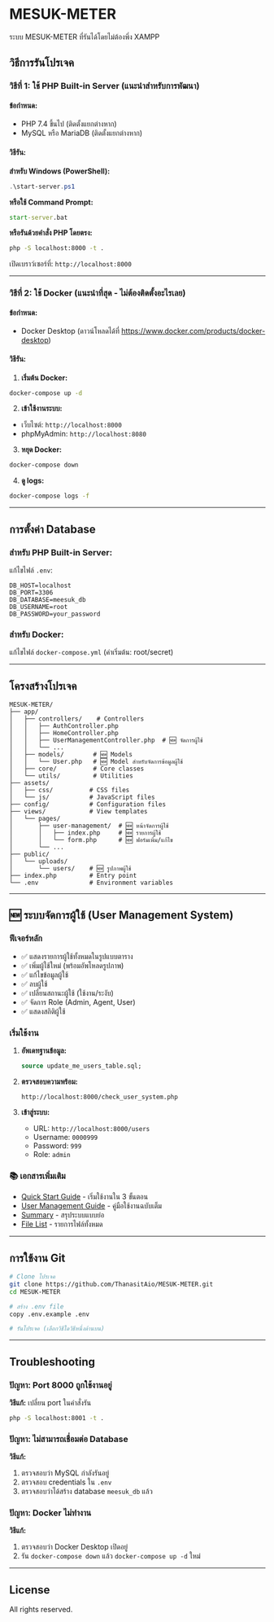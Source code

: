 # MESUK-METER

ระบบ MESUK-METER ที่รันได้โดยไม่ต้องพึ่ง XAMPP

## วิธีการรันโปรเจค

### วิธีที่ 1: ใช้ PHP Built-in Server (แนะนำสำหรับการพัฒนา)

#### ข้อกำหนด:
- PHP 7.4 ขึ้นไป (ติดตั้งแยกต่างหาก)
- MySQL หรือ MariaDB (ติดตั้งแยกต่างหาก)

#### วิธีรัน:

**สำหรับ Windows (PowerShell):**
```powershell
.\start-server.ps1
```

**หรือใช้ Command Prompt:**
```cmd
start-server.bat
```

**หรือรันด้วยคำสั่ง PHP โดยตรง:**
```bash
php -S localhost:8000 -t .
```

เปิดเบราว์เซอร์ที่: `http://localhost:8000`

---

### วิธีที่ 2: ใช้ Docker (แนะนำที่สุด - ไม่ต้องติดตั้งอะไรเลย)

#### ข้อกำหนด:
- Docker Desktop (ดาวน์โหลดได้ที่ https://www.docker.com/products/docker-desktop)

#### วิธีรัน:

1. **เริ่มต้น Docker:**
```bash
docker-compose up -d
```

2. **เข้าใช้งานระบบ:**
- เว็บไซต์: `http://localhost:8000`
- phpMyAdmin: `http://localhost:8080`

3. **หยุด Docker:**
```bash
docker-compose down
```

4. **ดู logs:**
```bash
docker-compose logs -f
```

---

## การตั้งค่า Database

### สำหรับ PHP Built-in Server:
แก้ไขไฟล์ `.env`:
```
DB_HOST=localhost
DB_PORT=3306
DB_DATABASE=meesuk_db
DB_USERNAME=root
DB_PASSWORD=your_password
```

### สำหรับ Docker:
แก้ไขไฟล์ `docker-compose.yml` (ค่าเริ่มต้น: root/secret)

---

## โครงสร้างโปรเจค

```
MESUK-METER/
├── app/
│   ├── controllers/    # Controllers
│   │   ├── AuthController.php
│   │   ├── HomeController.php
│   │   ├── UserManagementController.php  # 🆕 จัดการผู้ใช้
│   │   └── ...
│   ├── models/        # 🆕 Models
│   │   └── User.php   # 🆕 Model สำหรับจัดการข้อมูลผู้ใช้
│   ├── core/          # Core classes
│   └── utils/         # Utilities
├── assets/
│   ├── css/          # CSS files
│   └── js/           # JavaScript files
├── config/           # Configuration files
├── views/            # View templates
│   └── pages/
│       ├── user-management/  # 🆕 หน้าจัดการผู้ใช้
│       │   ├── index.php     # 🆕 รายการผู้ใช้
│       │   └── form.php      # 🆕 ฟอร์มเพิ่ม/แก้ไข
│       └── ...
├── public/
│   └── uploads/
│       └── users/    # 🆕 รูปภาพผู้ใช้
├── index.php         # Entry point
└── .env              # Environment variables
```

---

## 🆕 ระบบจัดการผู้ใช้ (User Management System)

### ฟีเจอร์หลัก
- ✅ แสดงรายการผู้ใช้ทั้งหมดในรูปแบบตาราง
- ✅ เพิ่มผู้ใช้ใหม่ (พร้อมอัพโหลดรูปภาพ)
- ✅ แก้ไขข้อมูลผู้ใช้
- ✅ ลบผู้ใช้
- ✅ เปลี่ยนสถานะผู้ใช้ (ใช้งาน/ระงับ)
- ✅ จัดการ Role (Admin, Agent, User)
- ✅ แสดงสถิติผู้ใช้

### เริ่มใช้งาน
1. **อัพเดทฐานข้อมูล:**
   ```sql
   source update_me_users_table.sql;
   ```

2. **ตรวจสอบความพร้อม:**
   ```
   http://localhost:8000/check_user_system.php
   ```

3. **เข้าสู่ระบบ:**
   - URL: `http://localhost:8000/users`
   - Username: `0000999`
   - Password: `999`
   - Role: `admin`

### 📚 เอกสารเพิ่มเติม
- [Quick Start Guide](QUICKSTART_USER_MANAGEMENT.md) - เริ่มใช้งานใน 3 ขั้นตอน
- [User Management Guide](USER_MANAGEMENT_GUIDE.md) - คู่มือใช้งานฉบับเต็ม
- [Summary](USER_MANAGEMENT_SUMMARY.md) - สรุประบบแบบย่อ
- [File List](USER_MANAGEMENT_FILES.md) - รายการไฟล์ทั้งหมด

---

## การใช้งาน Git

```bash
# Clone โปรเจค
git clone https://github.com/ThanasitAio/MESUK-METER.git
cd MESUK-METER

# สร้าง .env file
copy .env.example .env

# รันโปรเจค (เลือกวิธีใดวิธีหนึ่งด้านบน)
```

---

## Troubleshooting

### ปัญหา: Port 8000 ถูกใช้งานอยู่
**วิธีแก้:** เปลี่ยน port ในคำสั่งรัน
```bash
php -S localhost:8001 -t .
```

### ปัญหา: ไม่สามารถเชื่อมต่อ Database
**วิธีแก้:** 
1. ตรวจสอบว่า MySQL กำลังรันอยู่
2. ตรวจสอบ credentials ใน `.env`
3. ตรวจสอบว่าได้สร้าง database `meesuk_db` แล้ว

### ปัญหา: Docker ไม่ทำงาน
**วิธีแก้:**
1. ตรวจสอบว่า Docker Desktop เปิดอยู่
2. รัน `docker-compose down` แล้ว `docker-compose up -d` ใหม่

---

## License
All rights reserved.

